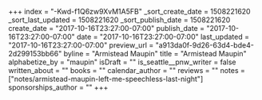 +++
index = "-Kwd-f1Q6zw9XvM1A5FB"
_sort_create_date = 1508221620
_sort_last_updated = 1508221620
_sort_publish_date = 1508221620
create_date = "2017-10-16T23:27:00-07:00"
publish_date = "2017-10-16T23:27:00-07:00"
date = "2017-10-16T23:27:00-07:00"
last_updated = "2017-10-16T23:27:00-07:00"
preview_url = "a913da0f-9d26-63d4-bde4-2d299153bb66"
byline = "Armistead Maupin"
title = "Armistead Maupin"
alphabetize_by = "maupin"
isDraft = ""
is_seattle__pnw_writer = false
written_about = ""
books = ""
calendar_author = ""
reviews = ""
notes = ["notes/armistead-maupin-left-me-speechless-last-night"]
sponsorships_author = ""
+++
